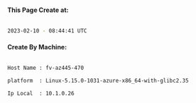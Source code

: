 
   
#### This Page Create at:

```bash

2023-02-10 - 08:44:41 UTC

```

#### Create By Machine:

```bash

Host Name : fv-az445-470

platform  : Linux-5.15.0-1031-azure-x86_64-with-glibc2.35

Ip Local  : 10.1.0.26

```

